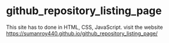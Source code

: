 # github_repository_listing_page
This site has to done in HTML, CSS, JavaScript.
visit the website https://sumanroy440.github.io/github_repository_listing_page/
